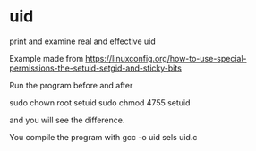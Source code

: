 # uid
print and  examine real and effective uid

Example made from https://linuxconfig.org/how-to-use-special-permissions-the-setuid-setgid-and-sticky-bits

Run the program before and after

sudo chown root setuid
sudo chmod 4755 setuid

and you will see the difference.


You compile the program with 
gcc -o uid sels uid.c
